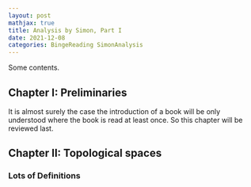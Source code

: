 ```yaml
---
layout: post
mathjax: true
title: Analysis by Simon, Part I
date: 2021-12-08
categories: BingeReading SimonAnalysis
---
```


Some contents.

## Chapter I: Preliminaries ##

It is almost surely the case the introduction of a book will be only understood where the book is read at least once. So this chapter will be reviewed last.

## Chapter II: Topological spaces ##

### Lots of Definitions ###
